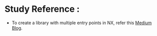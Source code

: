 # Study Reference : 
* To create a library with multiple entry points in NX, refer this [Medium Blog](https://olofens.medium.com/secondary-entry-points-in-an-angular-nx-library-8d01a80634cc).